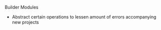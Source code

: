 Builder Modules

- Abstract certain operations to lessen amount of errors accompanying new projects
